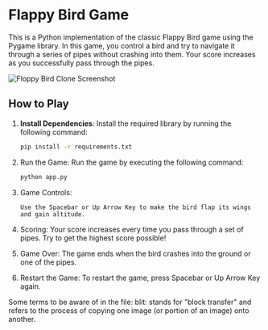 # Flappy Bird Game
This is a Python implementation of the classic Flappy Bird game using the Pygame library. In this game, you control a bird and try to navigate it through a series of pipes without crashing into them. Your score increases as you successfully pass through the pipes. 

![Floppy Bird Clone Screenshot](https://github.com/c0olade/Software-Engineering-Journey/blob/main/Mini-Projects/Floppy%20Bird%20Clone/images/Flappy.gif)

## How to Play

1. **Install Dependencies**: Install the required library by running the following command:

   ```bash
   pip install -r requirements.txt
   ```

2. Run the Game: Run the game by executing the following command:

    ```bash
    python app.py
    ```
3. Game Controls:
   ```
   Use the Spacebar or Up Arrow Key to make the bird flap its wings and gain altitude.
   ```

4. Scoring: Your score increases every time you pass through a set of pipes. Try to get the highest score possible!

5. Game Over: The game ends when the bird crashes into the ground or one of the pipes.

6. Restart the Game: To restart the game, press Spacebar or Up Arrow Key again.


Some terms to be aware of in the file:
blit: stands for "block transfer" and refers to the process of copying one image (or portion of an image) onto another.
